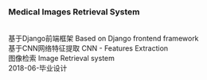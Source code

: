 ### Medical Images Retrieval System
<br>基于Django前端框架 Based on Django frontend framework
<br>基于CNN网络特征提取 CNN - Features Extraction
<br>图像检索 Image Retrieval system
<br>2018-06-毕业设计
